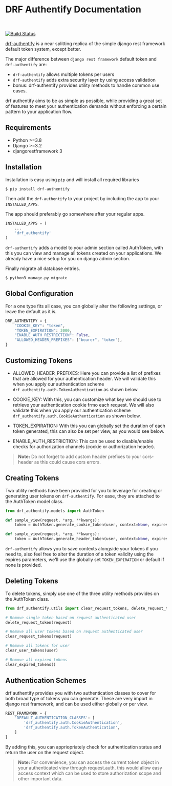 # DRF Authentify Documentation

<br />

[![Build Status](https://github.com/idenyigabriel/drf-authentify/actions/workflows/test.yml/badge.svg)](https://github.com/idenyigabriel/drf-authentify/actions/workflows/test.yml)
<br/>

[drf-authentify](https://github.com/idenyigabriel/drf-authentify) is a near splitting replica of the simple django rest framework default token system, except better.

The major difference between `django rest framework` default token and `drf-authentify` are:

- `drf-authentify` allows multiple tokens per users
- `drf-authentify` adds extra security layer by using access validation
- bonus: drf-authentify provides utility methods to handle common use cases.

drf authentify aims to be as simple as possible, while providing a great set of features to meet your authentication demands without enforcing a certain pattern to your application flow.


## Requirements

- Python >=3.8
- Django >=3.2
- djangorestframework 3


## Installation

Installation is easy using `pip` and will install all required libraries

```python
$ pip install drf-authentify
```

Then add the `drf-authentify` to your project by including the app to your `INSTALLED_APPS`.

The app should preferably go somewhere after your regular apps.

```python
INSTALLED_APPS = (
    ...
    'drf_authentify'
)
```

`drf-authentify` adds a model to your admin section called AuthToken, with this you can view and manage all tokens created on your applications. We already have a nice setup for you on django admin section.

Finally migrate all database entries.

```
$ python3 manage.py migrate
```


## Global Configuration

For a one type fits all case, you can globally alter the following settings, or leave the default as it is.

```python
DRF_AUTHENTIFY = {
    "COOKIE_KEY": "token", 
    "TOKEN_EXPIRATION": 3000,
    "ENABLE_AUTH_RESTRICTION": False,
    "ALLOWED_HEADER_PREFIXES": ["bearer", "token"],
}
```

## Customizing Tokens

- ALLOWED_HEADER_PREFIXES: Here you can provide a list of prefixes that are allowed for your authentication header. We will validate this when you apply our authentication scheme `drf_authentify.auth.TokenAuthentication` as shown below.

- COOKIE_KEY: With this, you can customize what key we should use to retrieve your authentication cookie frmo each request. We will also validate this when you apply our authentication scheme `drf_authentify.auth.CookieAuthentication` as shown below.

- TOKEN_EXPIRATION: With this you can globally set the duration of each token generated, this can also be set per view, as you would see below.

- ENABLE_AUTH_RESTRICTION: This can be used to disable/enable checks for authorization channels (cookie or authorization header). 

> **Note:**
> Do not forget to add custom header prefixes to your cors-header as this could cause cors errors.


## Creating Tokens

Two utility methods have been provided for you to leverage for creating or generating user tokens on `drf-authentify`. For ease, they are attached to the AuthToken model class.

```python
from drf_authentify.models import AuthToken

def sample_view(request, *arg, **kwargs):
    token = AuthToken.generate_cookie_token(user, context=None, expires=3000)

def sample_view(request, *arg, **kwargs):
    token = AuthToken.generate_header_token(user, context=None, expires=3000)

```

`drf-authentify` allows you to save contexts alongside your tokens if you need to, also feel free to alter the duration of a token validity using the expires parameters, we'll use the globally set `TOKEN_EXPIRATION` or default if none is provided.


## Deleting Tokens

To delete tokens, simply use one of the three utility methods provides on the AuthToken class.

```python
from drf_authentify.utils import clear_request_tokens, delete_request_token, clear_expired_tokens, clear_user_tokens

# Remove single token based on request authenticated user
delete_request_token(request) 

# Remove all user tokens based on request authenticated user
clear_request_tokens(request) 

# Remove all tokens for user
clear_user_tokens(user) 

# Remove all expired tokens
clear_expired_tokens()
```


## Authentication Schemes

drf authentify provides you with two authentication classes to cover for both broad type of tokens you can generate. These are very import in django rest framework, and can be used either globally or per view.

```python
REST_FRAMEWORK = {
    'DEFAULT_AUTHENTICATION_CLASSES': [
        'drf_authentify.auth.CookieAuthentication',
        'drf_authentify.auth.TokenAuthentication',
    ]
}
```

By adding this, you can appriopriately check for authentication status and return the user on the request object.

> **Note:**
> For convenience, you can access the current token object in your authenticated view through request.auth, this would allow easy access context which can be used to store authorization scope and other important data.